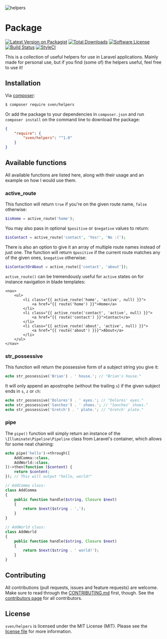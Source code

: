 ![helpers](https://cloud.githubusercontent.com/assets/11269635/23331282/fc1f9b66-fb62-11e6-953d-19d813ea39ef.jpg)

# Package

[![Latest Version on Packagist][ico-version]][link-packagist]
[![Total Downloads][ico-downloads]][link-downloads]
[![Software License][ico-license]](LICENSE.md)
[![Build Status][ico-circleci]][link-circleci]
[![StyleCI][ico-styleci]][link-styleci]

This is a collection of useful helpers for use in Laravel applications. Mainly
made for personal use, but if you find (some of) the helpers useful, feel free
to use it!

## Installation
Via [composer](http://getcomposer.org):

```bash
$ composer require sven/helpers
```

Or add the package to your dependencies in `composer.json` and run
`composer install` on the command line to download the package:

```json
{
    "require": {
        "sven/helpers": "^1.0"
    }
}
```

## Available functions
All available functions are listed here, along with their usage and an example on how I would use them.

### active_route
This function will return `true` if you're on the given route name, `false` otherwise:  

```php
$isHome = active_route('home');
```

You may also pass in optional `$positive` or `$negative` values to return:

```php
$isContact = active_route('contact', 'Yes!', 'No :(');
```

There is also an option to give it an array of multiple route names instead of just one. The function will
return `$positive` if the current route matches any of the given ones, `$negative` otherwise:

```php
$isContactOrAbout = active_route(['contact', 'about']);
```

`active_route()` can be tremendously useful for `active` states on for instance navigation in blade templates:

```blade
<nav>
    <ul>
        <li class="{{ active_route('home', 'active', null) }}">
            <a href="{{ route('home') }}">Home</a>
        </li>
        <li class="{{ active_route('contact', 'active', null) }}">
            <a href="{{ route('contact') }}">Contact</a>
        </li>
        <li class="{{ active_route('about', 'active', null) }}">
            <a href="{{ route('about') }}}">About</a>
        </li>
    </ul>
</nav>
```

### str_possessive
This function will return the possessive form of a subject string you give it:

```php
echo str_possessive('Brian') . ' house.'; // "Brian's house."
```

It will only append an apostrophe (without the trailing `s`) if the given subject ends
in `s`, `z` or `ch`:

```php
echo str_possessive('Dolores') . ' eyes.'; // "Dolores' eyes."
echo str_possessive('Sanchez') . ' shoes.'; // "Sanchez' shoes."
echo str_possessive('Gretch') . ' plate.'; // "Gretch' plate."
```

### pipe
The `pipe()` function will simply return an instance of the `\Illuminate\Pipeline\Pipeline` 
class from Laravel's container, which allows for some neat chaining:

```php
echo pipe('hello')->through([
    AddComma::class,
    AddWorld::class,
])->then(function ($content) {
    return $content;
}); // This will output "hello, world!"

// AddComma class:
class AddComma
{
    public function handle($string, Closure $next)
    {
        return $next($string . ',');
    }
}

// AddWorld class:
class AddWorld
{
    public function handle($string, Closure $next)
    {
        return $next($string . ' world!');
    }
}
```

## Contributing
All contributions (pull requests, issues and feature requests) are
welcome. Make sure to read through the [CONTRIBUTING.md](CONTRIBUTING.md) first,
though. See the [contributors page](../../graphs/contributors) for all contributors.

## License
`sven/helpers` is licensed under the MIT License (MIT). Please see the
[license file](LICENSE.md) for more information.

[ico-version]: https://img.shields.io/packagist/v/sven/helpers.svg?style=flat-square
[ico-license]: https://img.shields.io/badge/license-MIT-green.svg?style=flat-square
[ico-downloads]: https://img.shields.io/packagist/dt/sven/helpers.svg?style=flat-square
[ico-circleci]: https://img.shields.io/circleci/project/github/svenluijten/helpers.svg?style=flat-square
[ico-styleci]: https://styleci.io/repos/83132069/shield

[link-packagist]: https://packagist.org/packages/sven/helpers
[link-downloads]: https://packagist.org/packages/sven/helpers
[link-circleci]: https://circleci.com/gh/svenluijten/helpers
[link-styleci]: https://styleci.io/repos/83132069
